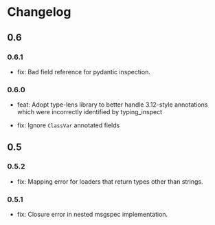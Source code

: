 # Changelog

## 0.6

### 0.6.1
* fix: Bad field reference for pydantic inspection.

### 0.6.0

* feat: Adopt type-lens library to better handle 3.12-style annotations which
  were incorrectly identified by typing_inspect
- fix: Ignore `ClassVar` annotated fields

## 0.5

### 0.5.2

* fix: Mapping error for loaders that return types other than strings.

### 0.5.1

* fix: Closure error in nested msgspec implementation.
